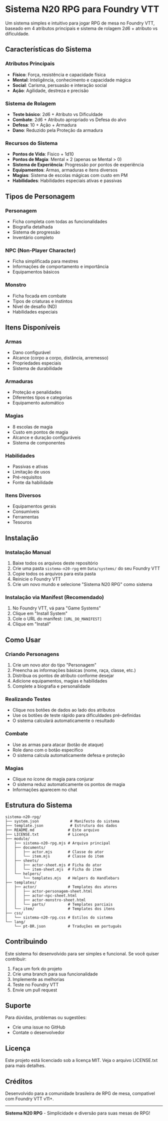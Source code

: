 # Sistema N20 RPG para Foundry VTT

Um sistema simples e intuitivo para jogar RPG de mesa no Foundry VTT, baseado em 4 atributos principais e sistema de rolagem 2d6 + atributo vs dificuldade.

## Características do Sistema

### Atributos Principais
- **Físico**: Força, resistência e capacidade física
- **Mental**: Inteligência, conhecimento e capacidade mágica
- **Social**: Carisma, persuasão e interação social
- **Ação**: Agilidade, destreza e precisão

### Sistema de Rolagem
- **Teste básico**: 2d6 + Atributo vs Dificuldade
- **Combate**: 2d6 + Atributo apropriado vs Defesa do alvo
- **Defesa**: 10 + Ação + Armadura
- **Dano**: Reduzido pela Proteção da armadura

### Recursos do Sistema
- **Pontos de Vida**: Físico + 1d10
- **Pontos de Magia**: Mental × 2 (apenas se Mental > 0)
- **Sistema de Experiência**: Progressão por pontos de experiência
- **Equipamentos**: Armas, armaduras e itens diversos
- **Magias**: Sistema de escolas mágicas com custo em PM
- **Habilidades**: Habilidades especiais ativas e passivas

## Tipos de Personagem

### Personagem
- Ficha completa com todas as funcionalidades
- Biografia detalhada
- Sistema de progressão
- Inventário completo

### NPC (Non-Player Character)
- Ficha simplificada para mestres
- Informações de comportamento e importância
- Equipamentos básicos

### Monstro
- Ficha focada em combate
- Tipos de criaturas e instintos
- Nível de desafio (ND)
- Habilidades especiais

## Itens Disponíveis

### Armas
- Dano configurável
- Alcance (corpo a corpo, distância, arremesso)
- Propriedades especiais
- Sistema de durabilidade

### Armaduras
- Proteção e penalidades
- Diferentes tipos e categorias
- Equipamento automático

### Magias
- 8 escolas de magia
- Custo em pontos de magia
- Alcance e duração configuráveis
- Sistema de componentes

### Habilidades
- Passivas e ativas
- Limitação de usos
- Pré-requisitos
- Fonte da habilidade

### Itens Diversos
- Equipamentos gerais
- Consumíveis
- Ferramentas
- Tesouros

## Instalação

### Instalação Manual
1. Baixe todos os arquivos deste repositório
2. Crie uma pasta `sistema-n20-rpg` em `Data/systems/` do seu Foundry VTT
3. Copie todos os arquivos para esta pasta
4. Reinicie o Foundry VTT
5. Crie um novo mundo e selecione "Sistema N20 RPG" como sistema

### Instalação via Manifest (Recomendado)
1. No Foundry VTT, vá para "Game Systems"
2. Clique em "Install System"
3. Cole o URL do manifest: `[URL_DO_MANIFEST]`
4. Clique em "Install"

## Como Usar

### Criando Personagens
1. Crie um novo ator do tipo "Personagem"
2. Preencha as informações básicas (nome, raça, classe, etc.)
3. Distribua os pontos de atributo conforme desejar
4. Adicione equipamentos, magias e habilidades
5. Complete a biografia e personalidade

### Realizando Testes
- Clique nos botões de dados ao lado dos atributos
- Use os botões de teste rápido para dificuldades pré-definidas
- O sistema calculará automaticamente o resultado

### Combate
- Use as armas para atacar (botão de ataque)
- Role dano com o botão específico
- O sistema calcula automaticamente defesa e proteção

### Magias
- Clique no ícone de magia para conjurar
- O sistema reduz automaticamente os pontos de magia
- Informações aparecem no chat

## Estrutura do Sistema

```
sistema-n20-rpg/
├── system.json              # Manifesto do sistema
├── template.json            # Estrutura dos dados
├── README.md               # Este arquivo
├── LICENSE.txt             # Licença
├── module/
│   ├── sistema-n20-rpg.mjs # Arquivo principal
│   ├── documents/
│   │   ├── actor.mjs       # Classe do ator
│   │   └── item.mjs        # Classe do item
│   ├── sheets/
│   │   ├── actor-sheet.mjs # Ficha do ator
│   │   └── item-sheet.mjs  # Ficha do item
│   └── helpers/
│       └── templates.mjs   # Helpers do Handlebars
├── templates/
│   ├── actor/              # Templates dos atores
│   │   ├── actor-personagem-sheet.html
│   │   ├── actor-npc-sheet.html
│   │   ├── actor-monstro-sheet.html
│   │   └── parts/          # Templates parciais
│   └── item/               # Templates dos itens
├── css/
│   └── sistema-n20-rpg.css # Estilos do sistema
└── lang/
    └── pt-BR.json          # Traduções em português
```

## Contribuindo

Este sistema foi desenvolvido para ser simples e funcional. Se você quiser contribuir:

1. Faça um fork do projeto
2. Crie uma branch para sua funcionalidade
3. Implemente as melhorias
4. Teste no Foundry VTT
5. Envie um pull request

## Suporte

Para dúvidas, problemas ou sugestões:
- Crie uma issue no GitHub
- Contate o desenvolvedor

## Licença

Este projeto está licenciado sob a licença MIT. Veja o arquivo LICENSE.txt para mais detalhes.

## Créditos

Desenvolvido para a comunidade brasileira de RPG de mesa, compatível com Foundry VTT v11+.

---

**Sistema N20 RPG** - Simplicidade e diversão para suas mesas de RPG! 